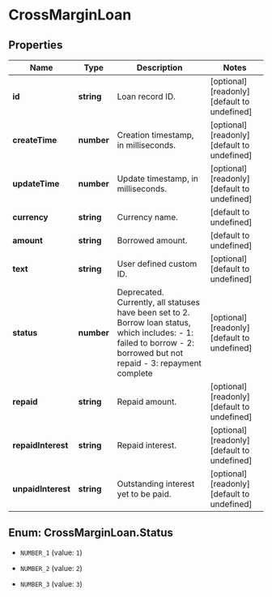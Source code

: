 # CrossMarginLoan

## Properties

Name | Type | Description | Notes
------------ | ------------- | ------------- | -------------
**id** | **string** | Loan record ID. | [optional] [readonly] [default to undefined]
**createTime** | **number** | Creation timestamp, in milliseconds. | [optional] [readonly] [default to undefined]
**updateTime** | **number** | Update timestamp, in milliseconds. | [optional] [readonly] [default to undefined]
**currency** | **string** | Currency name. | [default to undefined]
**amount** | **string** | Borrowed amount. | [default to undefined]
**text** | **string** | User defined custom ID. | [optional] [default to undefined]
**status** | **number** | Deprecated. Currently, all statuses have been set to 2.  Borrow loan status, which includes:  - 1: failed to borrow - 2: borrowed but not repaid - 3: repayment complete | [optional] [readonly] [default to undefined]
**repaid** | **string** | Repaid amount. | [optional] [readonly] [default to undefined]
**repaidInterest** | **string** | Repaid interest. | [optional] [readonly] [default to undefined]
**unpaidInterest** | **string** | Outstanding interest yet to be paid. | [optional] [readonly] [default to undefined]

## Enum: CrossMarginLoan.Status

* `NUMBER_1` (value: `1`)

* `NUMBER_2` (value: `2`)

* `NUMBER_3` (value: `3`)


